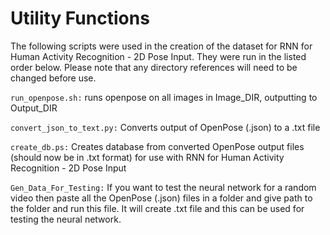 # Utility Functions

The following scripts were used in the creation of the dataset for RNN for Human Activity Recognition - 2D Pose Input.
They were run in the listed order below. Please note that any directory references will need to be changed before use.


`run_openpose.sh:` runs openpose on all images in Image\_DIR, outputting to Output\_DIR

`convert_json_to_text.py:` Converts output of OpenPose (.json) to a .txt file

`create_db.ps:` Creates database from converted OpenPose output files (should now be in .txt format) for use with RNN for Human Activity Recognition - 2D Pose Input

`Gen_Data_For_Testing:` If you want to test the neural network for a random video then paste all the OpenPose (.json) files in a folder and give path to the folder and run this file. It will create .txt file and this can be used for testing the neural network. 
